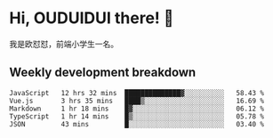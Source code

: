 # Hi, OUDUIDUI there!  👋

[comment]: <> ([<img align="right" width="50%" src="https://github-readme-stats.vercel.app/api?username=OUDUIDUI&theme=dark&show_icons=true">]&#40;https://metrics.lecoq.io/OUDUIDUI?template=classic&#41;)

我是欧怼怼，前端小学生一名。

##  Weekly development breakdown

<!--START_SECTION:waka-->
```text
JavaScript   12 hrs 32 mins  ██████████████▓░░░░░░░░░░   58.43 % 
Vue.js       3 hrs 35 mins   ████▒░░░░░░░░░░░░░░░░░░░░   16.69 % 
Markdown     1 hr 18 mins    █▓░░░░░░░░░░░░░░░░░░░░░░░   06.12 % 
TypeScript   1 hr 14 mins    █▒░░░░░░░░░░░░░░░░░░░░░░░   05.78 % 
JSON         43 mins         █░░░░░░░░░░░░░░░░░░░░░░░░   03.40 % 
```
<!--END_SECTION:waka-->
